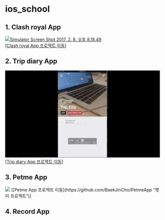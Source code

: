 # ios_school

## 1. Clash royal App
<a data-flickr-embed="true" href="https://www.flickr.com/photos/151739610@N03/32657036441/in/datetaken/" title="Simulator Screen Shot 2017. 2. 8. 오후 8.18.49"><img src="https://c1.staticflickr.com/1/684/32657036441_e694ddaec1_z.jpg" width="360" height="640" alt="Simulator Screen Shot 2017. 2. 8. 오후 8.18.49"></a>
<br/>
[[Clash royal App 프로젝트 이동](https://github.com/whalebab86/ios_school/tree/master/Project/ClashRoyale "자판기 프로젝트")]

## 2. Trip diary App
![영상 Gif_01](https://github.com/whalebab86/ios_school/blob/master/etc/trip_diary_01.gif "이미지제목")
<br/>
[[Trip diary App 프로젝트 이동](https://github.com/whalebab86/ios_school/tree/master/Project/CustomTableViewCell "여행다이어리 프로젝트")]

## 3. Petme App
<img src="https://github.com/BaekJinCho/PetmeApp/blob/master/Image/ezgif.com-video-to-gif.gif?raw=true" width="350"/>
[[Petme App 프로젝트 이동](https://github.com/BaekJinCho/PetmeApp "펫미 프로젝트")]  
<br/>

## 4. Record App
